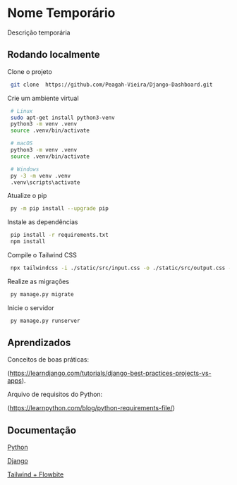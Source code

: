 
# Nome Temporário

Descrição temporária

## Rodando localmente

Clone o projeto

```bash
 git clone  https://github.com/Peagah-Vieira/Django-Dashboard.git
```

Crie um ambiente virtual

```bash
 # Linux
 sudo apt-get install python3-venv    
 python3 -m venv .venv
 source .venv/bin/activate

 # macOS
 python3 -m venv .venv
 source .venv/bin/activate

 # Windows
 py -3 -m venv .venv
 .venv\scripts\activate
```

Atualize o pip

```bash
 py -m pip install --upgrade pip
```

Instale as dependências

```bash
 pip install -r requirements.txt
 npm install
```

Compile o Tailwind CSS

```bash
 npx tailwindcss -i ./static/src/input.css -o ./static/src/output.css --watch
```

Realize as migrações

```bash
 py manage.py migrate
```

Inicie o servidor

```bash
 py manage.py runserver
```
## Aprendizados

Conceitos de boas práticas:

(https://learndjango.com/tutorials/django-best-practices-projects-vs-apps).


Arquivo de requisitos do Python:

(https://learnpython.com/blog/python-requirements-file/)


## Documentação

[Python](https://www.python.org)

[Django](https://www.djangoproject.com)

[Tailwind + Flowbite](https://flowbite.com/docs/getting-started/django/)





